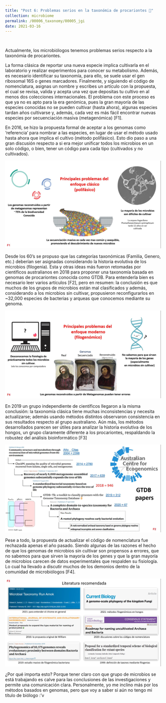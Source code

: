 ```yaml
---
title: "Post 6: Problemas serios en la taxonómia de procariontes 🔬"
collection: microbiome
permalink: /00006_taxonomy/00005_jgi
date: 2021-03-16
---
```


&nbsp;

Actualmente, los microbiólogos tenemos problemas serios respecto a la taxonómia de procariontes. 

La forma clásica de reportar una nueva especie implica cultivarla en el laboratorio y realizar experimentos para conocer su metabolismo. Además, es necesario identificar su taxonomía, para ello, se suele usar el gen ribosomal 16S o genes marcadores. Finalmente, y siguiendo el código de nomenclatura, asignas un nombre y escribes un artículo con la propuesta, el cual se revisa, valida y acepta una vez que depositas tu cultivo en al menos dos colecciones internacionales. El problema con este proceso es que ya no es apto para la era genómica, pues la gran mayoría de las especies conocidas no se pueden cultivar (hasta ahora), algunas especies tardan años cultivarse y, además, cada vez es más fácil encontrar nuevas especies por secuenciación masiva (metagenómica) [F1].

En 2016, se hizo la propuesta formal de aceptar a los genomas como ‘referencia’ para nombrar a las especies, en lugar de usar el método usado hasta ahora que implica el cultivo (método polifásico). Esto dio paso a una gran discusión respecto a si era mejor unificar todos los microbios en un solo código, o bien, tener un código para cada tipo (cultivados y no cultivados).

![img1](/images/microbiome/00006_poly.jpg)

Desde los 60’s se propuso que las categorías taxonómicas (Familia, Genero, etc.) deberían ser asignadas considerando la historia evolutiva de los microbios (filogenia). Esta y otras ideas más fueron retomadas por científicos australianos en 2018 para proponer una taxonomía basada en genomas de procariontes conocida como GTDB. Para entenderla bien es necesario leer varios artículos [F2], pero en resumen: la conclusión es que muchos de los grupos de microbios están mal clasificados y además, considerando a los microbios sin cultivar, propusieron reconfigurarlos en ~32,000 especies de bacterias y arqueas que conocemos mediante su genoma.

![img2](/images/microbiome/00006_comp.jpg)

En 2019 un grupo independiente de científicos llegaron a la misma conclusión: la taxonomía clásica tiene muchas inconsistencias y necesita actualizarse; además usando métodos distintos observaron consistencia en sus resultados respecto al grupo australiano. Aún más, los métodos desarrollados parecen ser útiles para analizar la historia evolutiva de los hongos, un grupo claramente diferente a los procariontes, respaldando la robustez del análisis bioinformático [F3]

![img3](/images/microbiome/00006_paper.jpg)

Pese a todo, la propuesta de actualizar el código de nomenclatura fue rechazada apenas el año pasado. Siendo algunas de las razones el hecho de que los genomas de microbios sin cultivar son propensos a errores,  que no sabemos para que sirven la mayoría de los genes y que la gran mayoría de microbios carecen de datos experimentales que respalden su fisiología. Lo cual ha llevado a discutir muchos de los demonios dentro de la comunidad de microbiólogos [F4].

![img4](/images/microbiome/00006_paper2.jpg)

¿Por qué importa esto? Porque tener claro con que grupo de microbios se está trabajando es calve para las conclusiones de las investigaciones y permite una comunicación clara. Personalmente, yo me inclino más por los métodos basados en genomas, pero que voy a saber si aún no tengo mi título de biólogo :’v


